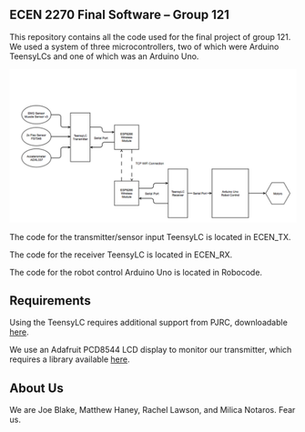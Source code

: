 ## ECEN 2270 Final Software – Group 121

This repository contains all the code used for the final project of group 121.  We used a system of three microcontrollers, two of which were Arduino TeensyLCs and one of which was an Arduino Uno.

![Block Diagram](/blkdgrm.png "Block Diagram")

The code for the transmitter/sensor input TeensyLC is located in ECEN_TX.

The code for the receiver TeensyLC is located in ECEN_RX.

The code for the robot control Arduino Uno is located in Robocode.

## Requirements

Using the TeensyLC requires additional support from PJRC, downloadable [here](https://www.pjrc.com/teensy/td_download.html).

We use an Adafruit PCD8544 LCD display to monitor our transmitter, which requires a library available [here](https://github.com/adafruit/Adafruit-PCD8544-Nokia-5110-LCD-library).

## About Us

We are Joe Blake, Matthew Haney, Rachel Lawson, and Milica Notaros.  Fear us.